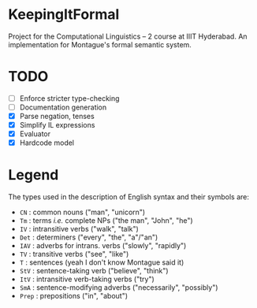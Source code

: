 # KeepingItFormal
Project for the Computational Linguistics – 2 course at IIIT Hyderabad. An implementation for Montague's formal semantic system.

# TODO
- [ ] Enforce stricter type-checking
- [ ] Documentation generation
- [x] Parse negation, tenses
- [X] Simplify IL expressions
- [X] Evaluator
- [X] Hardcode model

# Legend
The types used in the description of English syntax and their symbols are:

* `CN` : common nouns ("man", "unicorn")
* `Tm` : terms *i.e.* complete NPs ("the man", "John", "he")
* `IV` : intransitive verbs ("walk", "talk")
* `Det` : determiners ("every", "the", "a"/"an")
* `IAV` : adverbs for intrans. verbs ("slowly", "rapidly")
* `TV` : transitive verbs ("see", "like")
* `T` : sentences (yeah I don't know Montague said it)
* `StV` : sentence-taking verb ("believe", "think")
* `ItV` : intransitive verb-taking verbs ("try")
* `SmA` : sentence-modifying adverbs ("necessarily", "possibly")
* `Prep` : prepositions ("in", "about")
